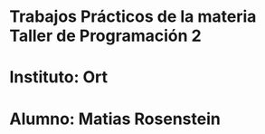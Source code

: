 # Trabajos Prácticos de la materia Taller de Programación 2
# Instituto: Ort
# Alumno: Matias Rosenstein
